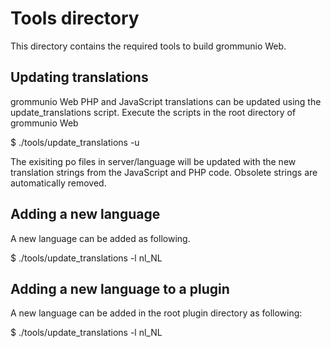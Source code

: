 Tools directory
===============

This directory contains the required tools to build grommunio Web.

Updating translations
---------------------

grommunio Web PHP and JavaScript translations can be updated using the
update_translations script. Execute the scripts in the root directory of
grommunio Web

$ ./tools/update_translations -u

The exisiting po files in server/language will be updated with the new
translation strings from the JavaScript and PHP code. Obsolete strings are
automatically removed.

Adding a new language
---------------------

A new language can be added as following.

$ ./tools/update_translations -l nl_NL

Adding a new language to a plugin
---------------------------------

A new language can be added in the root plugin directory as following:

$ ./tools/update_translations -l nl_NL
